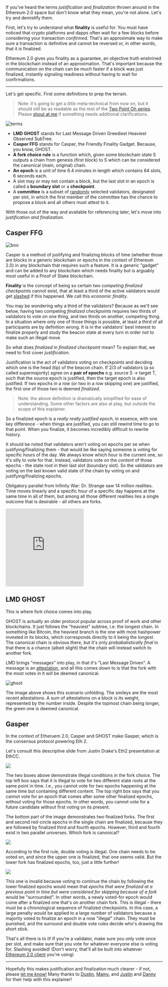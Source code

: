 If you've heard the terms _justification_ and _finalization_ thrown around in the Ethereum 2.0 space but don't know what they mean, you're not alone. Let's try and demistify them.

First, let's try to understand what **finality** is useful for. You must have noticed that crypto platforms and dapps often wait for a few blocks before considering your transaction _confirmed_. That's an approximate way to make sure a transaction is definitive and cannot be reversed or, in other words, that it is finalized.

Ethereum 2.0 gives you finality as a guarantee, an objective truth enshrined in the blockchain instead of an approximation. That's important because the communication on the chain can be much faster if a block was just finalized, instantly signaling readiness without having to wait for confirmations.

---

Let's get specific. First some definitions to prep the terrain.

> Note: it's going to get a _little_ meta-technical from now on, but it should still be as readable as the rest of the [Two Point Oh series](https://our.status.im/tag/two-point-oh/). Please [shout at me](https://twitter.com/bitfalls) if something needs additional clarifications.

![terms](https://our.status.im/content/images/2019/08/terms.png)

- **LMD GHOST** stands for Last Message Driven Greediest Heaviest Observed SubTree.
- **Casper FFG** stands for Casper, the Friendly Finality Gadget. Because, you know, GHOST.
- **A fork choice rule** is a function which, given some blockchain state S outputs a chain from genesis (first block) to S which can be considered the canonical (main, original) chain.
- **An epoch** is a unit of time 6.4 minutes in length which contains 64 slots, 6 seconds each.
- A slot may or may not contain a block, but the last slot in an epoch is called a **boundary slot** or a **checkpoint**.
- A **committee** is a subset of [randomly](https://our.status.im/two-point-oh-randomness/) selected validators, designated per slot, in which the first member of the committee has the chance to propose a block and all others must attest to it.

With those out of the way and available for referencing later, let's move into _justification and finalization_.

## Casper FFG

![boo](https://our.status.im/content/images/2019/08/boo.png)

Casper is a method of justifying and finalizing blocks of time (whether those are blocks in a generic blockchain or epochs in the context of Ethereum 2.0) in any blockchain that requires such a feature. It is a generic "gadget" and can be added to any blockchain which needs finality but is arguably most useful in a Proof of Stake blockchain.

**Finality** is the concept of being so certain two _competing finalized checkpoints_ cannot exist, that at least a third of the active validators would get [slashed](https://twitter.com/drakefjustin/status/1150854927310303233) if this happened. We call this _economic finality_.

You may be wondering why a third of the validators? Because as we'll see below, having two competing _finalized checkpoints_ requires two thirds of validators to vote on one thing, and two thirds on another, competing thing. In a situation where only one of those things is possible, at least a third of all participants are by definition wrong. It is in the validators' best interest to finalize properly and study the beacon state at every turn in order not to make such an illegal move. 

So what does _finalized_ in _finalized checkpoint_ mean? To explain that, we need to first cover _justification_.

Justification is the act of validators voting on checkpoints and deciding which one is the head (tip) of the beacon chain. If 2/3 of validators (a so called supermajority) agree on a **pair of epochs** e.g. source S -> target T, such that the source epoch is justified, then the target epoch is also justified. If two epochs in a row (or two in a row skipping one) are justified, the first one of those two is deemed _finalized_.

> Note: the above definition is dramatically simplified for ease of understanding. Some other factors are also at play, but outside the scope of this explainer.

So a finalized epoch is a _really really justified epoch_, in essence, with one key difference - when things are justified, you can still rewind time to go to that point. When you finalize, it becomes incredibly difficult to rewrite history.

It should be noted that validators aren't voting on epochs per se when justifying/finalizing them - that would be like saying someone is voting for specific hours of the day. We always know which hour is the current one, so it's silly to vote for that. Instead, validators vote on the _content_ of those epochs - the state root in their last slot (boundary slot). So the validators are voting on the last known valid state of the chain by voting on and justifying/finalizing epochs.

Obligatory parallel from Infinity War: Dr. Strange saw 14 million realities. Time moves linearly and a specific hour of a specific day happens at the same time in all of them, but among all those different realities lies a single outcome that is desirable - all others are forks.

<iframe src="https://giphy.com/embed/l0HlNeJNRHcSeLhaE" width="250" height="250" frameBorder="0" class="giphy-embed" allowFullScreen></iframe><p><a href="https://giphy.com/gifs/marvelstudios-um-l0HlNeJNRHcSeLhaE"></a></p>

## LMD GHOST

This is where fork choice comes into play. 

GHOST is actually an older protocol popular across proof of work and other blockchains. It just follows the "heaviest" subtree, i.e. the longest chain. In something like Bitcoin, the heaviest branch is the one with most hashpower invested in its blocks, which corresponds directly to it being the longest. The canonical chain is obvious there, but it's only _probabalistically final_ in that there is a chance (albeit slight) that the chain will instead switch to another fork.

LMD brings "messages" into play, in that it's "Last Message Driven". A message is an [attestation](https://our.status.im/two-point-oh-explaining-validators/), and all this comes down to is that the fork with the most votes in it will be deemed canonical.

![ghsot](https://our.status.im/content/images/2019/08/ghsot.png)

The image above shows this scenario unfolding. The smileys are the most recent attestations. A sum of attestations on a block is its weight, represented by the number inside. Despite the topmost chain being longer, the green one is deemed canonical.

## Gasper

In the context of Etheruem 2.0, Casper and GHOST make Gasper, which is the consensus protocol powering Eth 2. 

Let's consult this descriptive slide from Justin Drake's Eth2 presentation at EthCC.

![](https://our.status.im/content/images/2019/07/01.png)

The two boxes above demonstrate illegal conditions in the fork choice. The top left box says that it is illegal to vote for two different state roots at the same point in time. I.e., you cannot vote for two epochs happening at the same time but containing different content. The top right box says that you cannot vote for an epoch that comes after some other finalized epochs, without voting for those epochs. In other words, you cannot vote for a future candidate without first voting on its present.

The bottom part of the image demonstrates two finalized forks. The first and second red-circle epochs in the single chain are finalized, because they are followed by finalized third and fourth epochs. However, third and fourth exist in two parallel universes. Which fork is canonical?

![](https://our.status.im/content/images/2019/07/02.png)

According to the first rule, double voting is illegal. One chain needs to be voted on, and since the upper one is finalized, that one seems valid. But the lower fork has finalized epochs, too, just a little further!

![](https://our.status.im/content/images/2019/07/03.png)

This one is invalid because voting to continue the chain by following the lower finalized epochs would mean that _epochs that were finalized at a previous point in time but were considered for skipping because of a fork_ would be "surrounded". In other words, a newly voted-for epoch would come after a finalized one that's on another chain fork. This is illegal - there must be a chronological sequence of finalized checkpoints. In this case, a large penalty would be applied to a large number of validators because a majority voted to finalize an epoch in a now "illegal" chain. They must be punished, and the surround and double vote rules decide who's drawing the short stick.

That's all there is to it! If you're a validator, make sure you only vote once per slot, and make sure that you vote for whatever everyone else is voting for. Slashing avoided! (Don't worry, that'll all be built into whatever [Ethereum 2.0 client](https://nimbus.status.im) you're using)

---

Hopefully this makes justification and finalization much clearer - if not, please [let me know!](https://twitter.com/bitfalls) Many thanks to [Dustin](https://github.com/tersec), [Mamy](https://github.com/mratsim), and [Justin](https://twitter.com/drakefjustin) and [Danny](https://twitter.com/dannyryan) for their help with this explainer!
